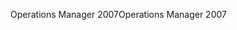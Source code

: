 <span data-ttu-id="d18d6-101">Operations Manager 2007</span><span class="sxs-lookup"><span data-stu-id="d18d6-101">Operations Manager 2007</span></span>